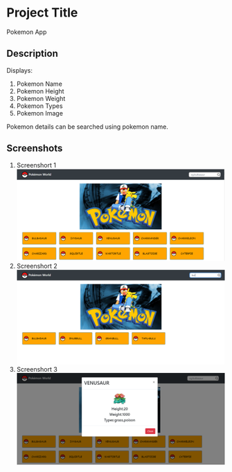 # Project Title
Pokemon App
## Description
Displays:
1. Pokemon Name
2. Pokemon Height
3. Pokemon Weight
4. Pokemon Types
5. Pokemon Image

Pokemon details can be searched using pokemon name. 

## Screenshots
1. Screenshort 1
![Alt text](https://github.com/Priyanka-BN11/Simple-js-app/blob/main_pg/screenshorts/Screenshot1.PNG)
2. Screenshort 2
![Alt text](https://github.com/Priyanka-BN11/Simple-js-app/blob/main_pg/screenshorts/Screenshort2.PNG)
3. Screenshort 3
![Alt text](https://github.com/Priyanka-BN11/Simple-js-app/blob/main_pg/screenshorts/Screenshort3.PNG)
